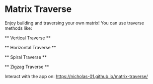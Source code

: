 # Matrix Traverse
Enjoy building and traversing your own matrix! You can use traverse methods like:


** Vertical Traverse **


** Horizontal Traverse **


** Spiral Traverse **


** Zigzag Traverse ** 


Interact with the app on: https://nicholas-01.github.io/matrix-traverse/
